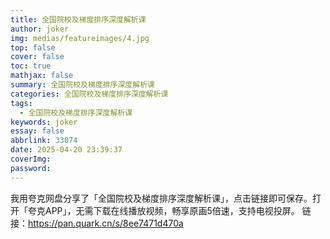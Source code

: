 ```yaml
---
title: 全国院校及梯度排序深度解析课
author: joker
img: medias/featureimages/4.jpg
top: false
cover: false
toc: true
mathjax: false
summary: 全国院校及梯度排序深度解析课
categories: 全国院校及梯度排序深度解析课
tags:
  - 全国院校及梯度排序深度解析课
keywords: joker
essay: false
abbrlink: 33074
date: 2025-04-20 23:39:37
coverImg:
password:
---
```


我用夸克网盘分享了「全国院校及梯度排序深度解析课」，点击链接即可保存。打开「夸克APP」，无需下载在线播放视频，畅享原画5倍速，支持电视投屏。
链接：https://pan.quark.cn/s/8ee7471d470a
